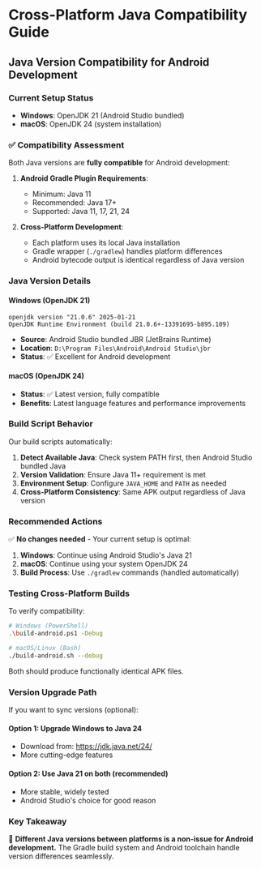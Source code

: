 # Cross-Platform Java Compatibility Guide

## Java Version Compatibility for Android Development

### Current Setup Status
- **Windows**: OpenJDK 21 (Android Studio bundled)
- **macOS**: OpenJDK 24 (system installation)

### ✅ Compatibility Assessment

Both Java versions are **fully compatible** for Android development:

1. **Android Gradle Plugin Requirements**:
   - Minimum: Java 11
   - Recommended: Java 17+
   - Supported: Java 11, 17, 21, 24

2. **Cross-Platform Development**:
   - Each platform uses its local Java installation
   - Gradle wrapper (`./gradlew`) handles platform differences
   - Android bytecode output is identical regardless of Java version

### Java Version Details

#### Windows (OpenJDK 21)
```
openjdk version "21.0.6" 2025-01-21
OpenJDK Runtime Environment (build 21.0.6+-13391695-b895.109)
```
- **Source**: Android Studio bundled JBR (JetBrains Runtime)
- **Location**: `D:\Program Files\Android\Android Studio\jbr`
- **Status**: ✅ Excellent for Android development

#### macOS (OpenJDK 24)
- **Status**: ✅ Latest version, fully compatible
- **Benefits**: Latest language features and performance improvements

### Build Script Behavior

Our build scripts automatically:

1. **Detect Available Java**: Check system PATH first, then Android Studio bundled Java
2. **Version Validation**: Ensure Java 11+ requirement is met
3. **Environment Setup**: Configure `JAVA_HOME` and `PATH` as needed
4. **Cross-Platform Consistency**: Same APK output regardless of Java version

### Recommended Actions

✅ **No changes needed** - Your current setup is optimal:

1. **Windows**: Continue using Android Studio's Java 21
2. **macOS**: Continue using your system OpenJDK 24
3. **Build Process**: Use `./gradlew` commands (handled automatically)

### Testing Cross-Platform Builds

To verify compatibility:

```bash
# Windows (PowerShell)
.\build-android.ps1 -Debug

# macOS/Linux (Bash)
./build-android.sh --debug
```

Both should produce functionally identical APK files.

### Version Upgrade Path

If you want to sync versions (optional):

#### Option 1: Upgrade Windows to Java 24
- Download from: https://jdk.java.net/24/
- More cutting-edge features

#### Option 2: Use Java 21 on both (recommended)
- More stable, widely tested
- Android Studio's choice for good reason

### Key Takeaway

🎯 **Different Java versions between platforms is a non-issue for Android development.** The Gradle build system and Android toolchain handle version differences seamlessly.
